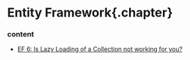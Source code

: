 ﻿
# Entity Framework{.chapter}

### content

- [EF 6: Is Lazy Loading of a Collection not working for you?](EF_6_Lazy_Loading_Collection_Not_Working.md)
